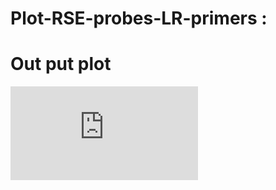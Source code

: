 Plot-RSE-probes-LR-primers :
================================================

Out put plot
================================================
![alt tag](https://github.com/ffrancis/Plot-RSE-probes-LR-primers/blob/master/Final_midpoint_distance_with_plotting_annotation_with_LRpcrPrimers.py)
